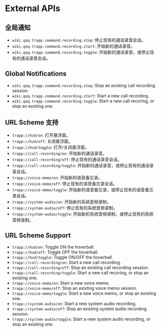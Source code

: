 # External APIs

## 全局通知

- `wiki.qaq.trapp.command.recording.stop`: 停止现有的通话录音会话。
- `wiki.qaq.trapp.command.recording.start`: 开始新的通话录音。
- `wiki.qaq.trapp.command.recording.toggle`: 开始新的通话录音，或停止现有的通话录音会话。

## Global Notifications

- `wiki.qaq.trapp.command.recording.stop`: Stop an existing call recording session.
- `wiki.qaq.trapp.command.recording.start`: Start a new call recording.
- `wiki.qaq.trapp.command.recording.toggle`: Start a new call recoring, or stop an existing one.

## URL Scheme 支持

- `trapp://hud/on`: 打开悬浮窗。
- `trapp://hud/off`: 关闭悬浮窗。
- `trapp://hud/toggle`: 打开/关闭悬浮窗。
- `trapp://call-recording/on`: 开始新的通话录音。
- `trapp://call-recording/off`: 停止现有的通话录音会话。
- `trapp://call-recording/toggle`: 开始新的通话录音，或停止现有的通话录音会话。
- `trapp://voice-memo/on`: 开始新的语音备忘录。
- `trapp://voice-memo/off`: 停止现有的语音备忘录会话。
- `trapp://voice-memo/toggle`: 开始新的语音备忘录，或停止现有的语音备忘录会话。
- `trapp://system-audio/on`: 开始新的系统音频录制。
- `trapp://system-audio/off`: 停止现有的系统音频录制。
- `trapp://system-audio/toggle`: 开始新的系统音频录制，或停止现有的系统音频录制。

## URL Scheme Support

- `trapp://hud/on`: Toggle ON the hoverball.
- `trapp://hud/off`: Toggle OFF the hoverball.
- `trapp://hud/toggle`: Toggle ON/OFF the hoverball.
- `trapp://call-recording/on`: Start a new call recording.
- `trapp://call-recording/off`: Stop an existing call recording session.
- `trapp://call-recording/toggle`: Start a new call recoring, or stop an existing one.
- `trapp://voice-memo/on`: Start a new voice memo.
- `trapp://voice-memo/off`: Stop an existing voice memo session.
- `trapp://voice-memo/toggle`: Start a new voice memo, or stop an existing one.
- `trapp://system-audio/on`: Start a new system audio recording.
- `trapp://system-audio/off`: Stop an existing system audio recording session.
- `trapp://system-audio/toggle`: Start a new system audio recording, or stop an existing one.
